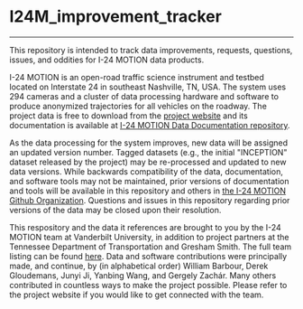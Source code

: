 # I24M_improvement_tracker
- - -
This repository is intended to track data improvements, requests, questions, issues, and oddities for I-24 MOTION data products.

I-24 MOTION is an open-road traffic science instrument and testbed located on Interstate 24 in southeast Nashville, TN, USA. The system uses 294 cameras and a cluster of data processing hardware and software to produce anonymized trajectories for all vehicles on the roadway. The project data is free to download from the [project website](https://i24motion.org) and its documentation is available at [I-24 MOTION Data Documentation repository](https://github.com/I24-MOTION/I24M_documentation).

As the data processing for the system improves, new data will be assigned an updated version number. Tagged datasets (e.g., the initial "INCEPTION" dataset released by the project) may be re-processed and updated to new data versions. While backwards compatibility of the data, documentation, and software tools may not be maintained, prior versions of documentation and tools will be available in this repository and others in [the I-24 MOTION Github Organization](https://github.com/I24-MOTION). Questions and issues in this repository regarding prior versions of the data may be closed upon their resolution.

This respository and the data it references are brought to you by the I-24 MOTION team at Vanderbilt University, in addition to project partners at the Tennessee Department of Transportation and Gresham Smith. The full team listing can be found [here](https://i24motion.org/team). Data and software contributions were principally made, and continue, by (in alphabetical order) William Barbour, Derek Gloudemans, Junyi Ji, Yanbing Wang, and Gergely Zachár. Many others contributed in countless ways to make the project possible. Please refer to the project website if you would like to get connected with the team.

